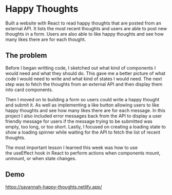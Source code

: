 # Happy Thoughts

Built a website with React to read happy thoughts that are posted from an external API. It lists the most recent 
thoughts and users are able to post new thoughts in a form. Users are also able to like happy thoughts and see 
how many likes there are for each thought. 

## The problem

Before I began writting code, I sketched out what kind of components I would need and what they should do. This
gave me a better picture of what code I would need to write and what kind of states I would need. The next step 
was to fetch the thoughts from an external API and then display them into card components. 

Then I moved on to building a form so users could write a happy thought and submit it. As well as implementing 
a like button allowing users to like happy thoughts and see how many likes there are for each message. In this 
project I also included error messages back from the API to display a user friendly message for users if the 
message trying to be submitted was empty, too long, or too short. Lastly, I focused on creating a loading state 
to show a loading spinner while waiting for the API to fetch the list of recent thoughts. 

The most important lesson I learned this week was how to use the useEffect hook in React to perform actions when components mount, unmount, or when state changes. 

## Demo

https://savannah-happy-thoughts.netlify.app/

